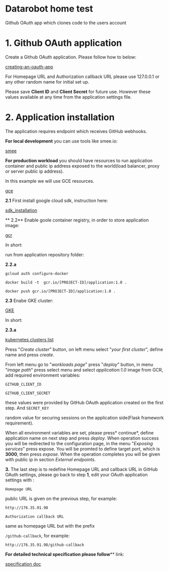 # Datarobot home test

Github OAuth app which clones code to the users account

# 1. Github OAuth application

 Create a Github OAuth application. Please follow how to below:
 
[creating-an-oauth-app](https://developer.github.com/apps/building-oauth-apps/creating-an-oauth-app/ "creating-an-oauth-app")

For Homepage URL and Authorization callback URL please use 127.0.0.1 or any other random name for initial set up.

Please save **Client ID** and **Client Secret** for future use. However these values available at any time from the application settings file.

# 2. Application installation

The application requires endpoint which receives GitHub webhooks.

**For local development** you can use tools like smee.io:

[smee](https://smee.io/)

**For production workload** you should have resources to run application container and public ip address exposed to the world(load balancer, proxy or server public ip address). 

In this example we will use GCE resources.

[gce](https://cloud.google.com/compute "gce")

**2.1** First install google cloud sdk, instruction here:

[sdk_installation](https://cloud.google.com/sdk/ "sdk_installation")

** 2.2** Enable goole container registry, in order to store application image:

[gcr](https://cloud.google.com/container-registry/docs/quickstart "gcr")

*In short:*

run from application repository folder:

**2.2.a** 

`gcloud auth configure-docker`

`docker build -t  gcr.io/[PROJECT-ID]/application:1.0 .`

`docker push gcr.io/[PROJECT-ID]/application:1.0 .`

**2.3** Enabe GKE cluster:

[GKE](https://cloud.google.com/kubernetes-engine/docs/quickstart "GKE")

In short:

**2.3.a**

[kubernetes clusters list](https://console.cloud.google.com/kubernetes/list "kubernetes clusters list")

Press "*Create cluster*" button, on left menu select "*your first cluster*", define name and press *create*.

From left menu go to "*workloads page*" press "*deploy*" button, in menu "*image path*" press select menu and select *application:1.0* image from GCR, add required environment variables:

`GITHUB_CLIENT_ID`

`GITHUB_CLIENT_SECRET`

these values were provided by GitHub OAuth application created on the first step. And
`SECRET_KEY`

random value for securing sessions on the application side(Flask framework requirement).

When all environment variables are set, please press* continue*, define application name on next step and press *deploy*. When operation success you will be redirected to the configuration page, in the menu  "*Exposing services*" press expose. You will be promted to define target port, which is **3000**, then press *expose*. When the operation completes you will be given with public ip in section *External endpoints*.

**3.** The last step is to redefine Homepage URL and callback URL in GitHub OAuth settings, please go back to step **1**, edit your OAuth application settings with :

`Homepage URL`

public URL is given on the previous step, for example:

`http://176.35.91.98`

`Authorization callback URL`

same as homepage URL but with the prefix 

`/github-callback`, for example: 

`http://176.35.91.98/github-callback`

**For detailed technical specification please follow**** link: 

[specification doc](https://github.com/julytc/datarobot-home-test/blob/master/docs/specification.md)
